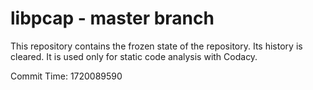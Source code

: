 # libpcap - master branch

This repository contains the frozen state of the repository.
Its history is cleared. It is used only for static code
analysis with Codacy.

Commit Time: 1720089590